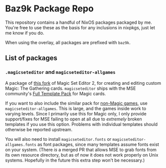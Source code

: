 # Baz9k Package Repo

This repository contains a handful of NixOS packages packaged by me. You're free to use these as the basis for any inclusions in nixpkgs, just let me know if you do.

When using the overlay, all packages are prefixed with `baz9k`.

## List of packages
### `.magicseteditor` and `magicseteditor-allgames`
A package of [this fork](https://github.com/G-e-n-e-v-e-n-s-i-S/MagicSetEditor2) of Magic Set Editor 2, for creating and editing custom Magic: The Gathering cards. `magicseteditor` ships with the MSE community's [Full Template Pack](https://github.com/MagicSetEditorPacks/Full-Magic-Pack) for Magic cards.

If you want to also include the similar pack for [non-Magic games](https://github.com/MagicSetEditorPacks/Full-Non-Magic-Pack), use `magicseteditor-allgames`. This is large, and the games inside work to varying levels. Since I primarily use this for Magic only, I only provide support/fixes for MSE failing to open at all due to *extremely* broken templates if you use this option. Problems with individual templates should otherwise be reported upstream.

You will also need to install `magicseteditor.fonts` or `magicseteditor-allgames.fonts` as font packages, since many templates assume fonts exist on your system. (There *is* a merged PR that allows MSE to grab fonts from its own resource directory, but as of now it does not work properly on Unix systems. Hopefully in the future this extra step won't be necessary.)
